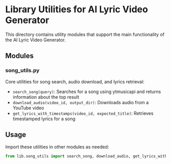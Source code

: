 # Library Utilities for AI Lyric Video Generator

This directory contains utility modules that support the main functionality of the AI Lyric Video Generator.

## Modules

### song_utils.py

Core utilities for song search, audio download, and lyrics retrieval:

- `search_song(query)`: Searches for a song using ytmusicapi and returns information about the top result
- `download_audio(video_id, output_dir)`: Downloads audio from a YouTube video
- `get_lyrics_with_timestamps(video_id, expected_title)`: Retrieves timestamped lyrics for a song

## Usage

Import these utilities in other modules as needed:

```python
from lib.song_utils import search_song, download_audio, get_lyrics_with_timestamps
```